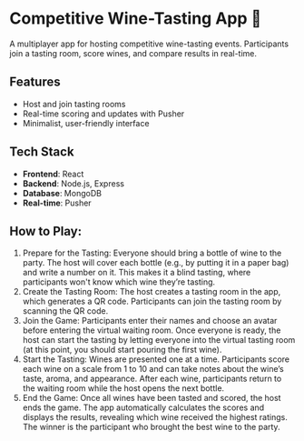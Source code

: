 # Competitive Wine-Tasting App 🍷

A multiplayer app for hosting competitive wine-tasting events. Participants join a tasting room, score wines, and compare results in real-time.

## Features
- Host and join tasting rooms
- Real-time scoring and updates with Pusher
- Minimalist, user-friendly interface

## Tech Stack
- **Frontend**: React
- **Backend**: Node.js, Express
- **Database**: MongoDB
- **Real-time**: Pusher

## How to Play:
1. Prepare for the Tasting: Everyone should bring a bottle of wine to the party. The host will cover each bottle (e.g., by putting it in a paper bag) and write a number on it. This makes it a blind tasting, where participants won't know which wine they’re tasting.
2. Create the Tasting Room: The host creates a tasting room in the app, which generates a QR code. Participants can join the tasting room by scanning the QR code.
3. Join the Game: Participants enter their names and choose an avatar before entering the virtual waiting room. Once everyone is ready, the host can start the tasting by letting everyone into the virtual tasting room (at this point, you should start pouring the first wine).
4. Start the Tasting: Wines are presented one at a time. Participants score each wine on a scale from 1 to 10 and can take notes about the wine’s taste, aroma, and appearance. After each wine, participants return to the waiting room while the host opens the next bottle.
5. End the Game: Once all wines have been tasted and scored, the host ends the game. The app automatically calculates the scores and displays the results, revealing which wine received the highest ratings. The winner is the participant who brought the best wine to the party.
